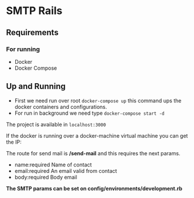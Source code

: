 # SMTP Rails
## Requirements

### For running
* Docker
* Docker Compose

## Up and Running

* First we need run over root `docker-compose up` this command ups the docker containers and configurations.
* For run in background we need type `docker-compose start -d`

The project is available in `localhost:3000`

If the docker is running over a docker-machine virtual machine you can get the IP:

The route for send mail is **/send-mail** and this requires the next params.

* name:required Name of contact
* email:required An email valid from contact
* body:required Body email

**The SMTP params can be set on config/environments/development.rb**
